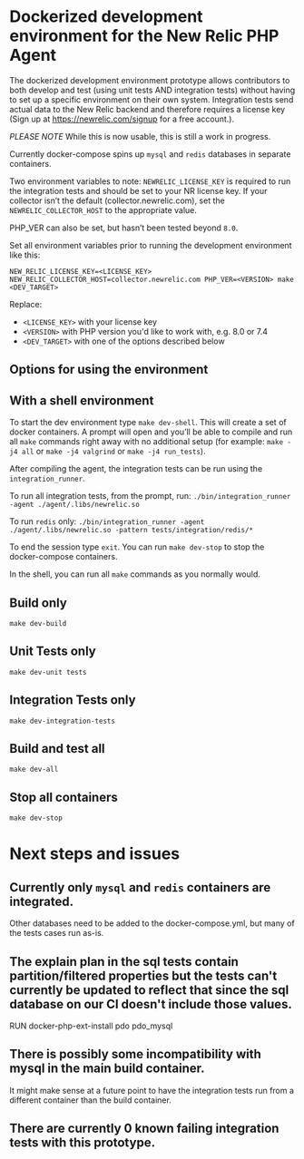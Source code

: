 # Dockerized development environment for the New Relic PHP Agent

The dockerized development environment prototype allows contributors to both develop and test (using unit tests AND integration tests) without having to set up a specific environment on their own system.  Integration tests send actual data to the New Relic backend and therefore requires a license key (Sign up at https://newrelic.com/signup for a free account.).

*PLEASE NOTE* While this is now usable, this is still a work in progress.

Currently docker-compose spins up `mysql` and `redis` databases in separate containers.

Two environment variables to note:
`NEWRELIC_LICENSE_KEY` is required to run the integration tests and should be set to your NR license key.
If your collector isn’t the default (collector.newrelic.com), set the `NEWRELIC_COLLECTOR_HOST` to the appropriate value.

PHP_VER can also be set, but hasn’t been tested beyond `8.0`.

Set all environment variables prior to running the development environment like this:

`NEW_RELIC_LICENSE_KEY=<LICENSE_KEY> NEW_RELIC_COLLECTOR_HOST=collector.newrelic.com PHP_VER=<VERSION> make <DEV_TARGET>`

Replace:
- `<LICENSE_KEY>` with your license key
- `<VERSION>` with PHP version you'd like to work with, e.g. 8.0 or 7.4
- `<DEV_TARGET>` with one of the options described below

## Options for using the environment

## With a shell environment

To start the dev environment type `make dev-shell`.  This will create a set of docker containers.
A prompt will open and you’ll be able to compile and run all `make` commands right away with no additional setup (for example: `make -j4 all` or `make -j4 valgrind` or `make -j4 run_tests`).

After compiling the agent, the integration tests can be run using the `integration_runner`.

To run all integration tests, from the prompt, run: `./bin/integration_runner -agent ./agent/.libs/newrelic.so`

To run `redis` only: `./bin/integration_runner -agent ./agent/.libs/newrelic.so -pattern tests/integration/redis/*`

To end the session type `exit`.  You can run `make dev-stop` to stop the docker-compose containers.

In the shell, you can run all `make` commands as you normally would.

## Build only

`make dev-build`

## Unit Tests only

`make dev-unit tests`

## Integration Tests only

`make dev-integration-tests`

## Build and test all

`make dev-all`

## Stop all containers

`make dev-stop`

# Next steps and issues

## Currently only `mysql` and `redis` containers are integrated.  
 Other databases need to be added to the docker-compose.yml, but many of the tests cases run as-is.

## The explain plan in the sql tests contain partition/filtered properties but the tests can't currently be updated to reflect that since the sql database on our CI doesn't include those values. 
 RUN docker-php-ext-install pdo pdo_mysql

## There is possibly some incompatibility with mysql in the main build container.  
 It might make sense at a future point to have the integration tests run from a different container than the build container.

## There are currently 0 known failing integration tests with this prototype.
